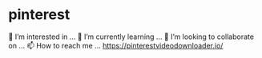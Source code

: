# pinterest
 👀 I’m interested in ... 🌱 I’m currently learning ... 💞️ I’m looking to collaborate on ... 📫 How to reach me ...  https://pinterestvideodownloader.io/

